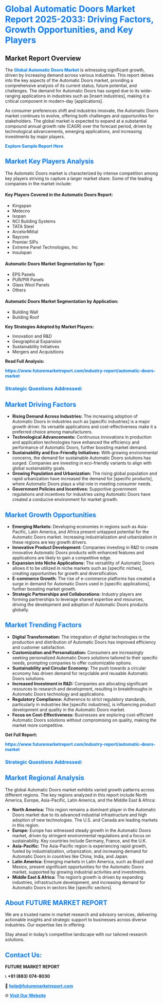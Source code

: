 <h1 style="color: #007BFF;">Global Automatic Doors Market Report 2025-2033: Driving Factors, Growth Opportunities, and Key Players</h1>

<section id="overview">
<h2>Market Report Overview</h2>
<p>The <a href="https://www.futuremarketreport.com/industry-report/automatic-doors-market" style="color: #007BFF; text-decoration: none;"><strong>Global Automatic Doors Market</strong></a> is witnessing significant growth, driven by increasing demand across various industries. This report delves into the key aspects of the Automatic Doors market, providing a comprehensive analysis of its current status, future potential, and challenges. The demand for Automatic Doors has surged due to its wide-ranging applications in industries such as [insert industries], making it a critical component in modern-day [applications].</p>
<p>As consumer preferences shift and industries innovate, the Automatic Doors market continues to evolve, offering both challenges and opportunities for stakeholders. The global market is expected to expand at a substantial compound annual growth rate (CAGR) over the forecast period, driven by technological advancements, emerging applications, and increasing investments by major players.</p>
</section>

<section id="overview">
<p><a href="https://www.futuremarketreport.com/request-sample/reportId=33029" style="color: #007BFF; text-decoration: none;"><strong>Explore Sample Report Here</strong></a></p>
</section>

<section id="key-players">
<h2 style="color: #007BFF;">Market Key Players Analysis</h2>
<p>The Automatic Doors market is characterized by intense competition among key players striving to capture a larger market share. Some of the leading companies in the market include:</p>
<h4>Key Players Covered in the Automatic Doors Report:</h4>
<ul><li>Kingspan</li><li>Metecno</li><li>Isopan</li><li>NCI Building Systems</li><li>TATA Steel</li><li>ArcelorMittal</li><li>Raycore</li><li>Premier SIPs</li><li>Extreme Panel Technologies, Inc</li><li>Insulspan</li></ul>
<h4>Automatic Doors Market Segmentation by Type:</h4>
<ul><li>EPS Panels</li><li>PUR/PIR Panels</li><li>Glass Wool Panels</li><li>Others</li></ul>

<h4>Automatic Doors Market Segmentation by Application:</h4>
<ul><li>Building Wall</li><li>Building Roof</li></ul>
<p><strong>Key Strategies Adopted by Market Players:</strong></p>
<ul>
<li>Innovation and R&D</li>
<li>Geographical Expansion</li>
<li>Sustainability Initiatives</li>
<li>Mergers and Acquisitions</li>
</ul>
</section>

<section>
<p><strong>Read Full Analysis: </strong></p><a href="https://www.futuremarketreport.com/industry-report/automatic-doors-market" style="color: #007BFF; text-decoration: none;"><strong>https://www.futuremarketreport.com/industry-report/automatic-doors-market</strong></a>
<h3 style="color: #007BFF;">Strategic Questions Addressed:</h3>
</section>

<section id="driving-factors">
<h2 style="color: #007BFF;">Market Driving Factors</h2>
<ul>
<li><strong>Rising Demand Across Industries:</strong> The increasing adoption of Automatic Doors in industries such as [specific industries] is a major growth driver. Its versatile applications and cost-effectiveness make it a preferred choice among manufacturers.</li>
<li><strong>Technological Advancements:</strong> Continuous innovations in production and application technologies have enhanced the efficiency and performance of Automatic Doors, further boosting market demand.</li>
<li><strong>Sustainability and Eco-Friendly Initiatives:</strong> With growing environmental concerns, the demand for sustainable Automatic Doors solutions has surged. Companies are investing in eco-friendly variants to align with global sustainability goals.</li>
<li><strong>Growing Population and Urbanization:</strong> The rising global population and rapid urbanization have increased the demand for [specific products], where Automatic Doors plays a vital role in meeting consumer needs.</li>
<li><strong>Government Policies and Incentives:</strong> Supportive government regulations and incentives for industries using Automatic Doors have created a conducive environment for market growth.</li>
</ul>
</section>

<section id="growth-opportunities">
<h2 style="color: #007BFF;">Market Growth Opportunities</h2>
<ul>
<li><strong>Emerging Markets:</strong> Developing economies in regions such as Asia-Pacific, Latin America, and Africa present untapped potential for the Automatic Doors market. Increasing industrialization and urbanization in these regions are key growth drivers.</li>
<li><strong>Innovative Product Development:</strong> Companies investing in R&D to create innovative Automatic Doors products with enhanced features and applications are likely to gain a competitive edge.</li>
<li><strong>Expansion into Niche Applications:</strong> The versatility of Automatic Doors allows it to be utilized in niche markets such as [specific niches], creating opportunities for growth and diversification.</li>
<li><strong>E-commerce Growth:</strong> The rise of e-commerce platforms has created a surge in demand for Automatic Doors used in [specific applications], further boosting market growth.</li>
<li><strong>Strategic Partnerships and Collaborations:</strong> Industry players are forming partnerships to leverage shared expertise and resources, driving the development and adoption of Automatic Doors products globally.</li>
</ul>
</section>

<section id="trending-factors">
<h2 style="color: #007BFF;">Market Trending Factors</h2>
<ul>
<li><strong>Digital Transformation:</strong> The integration of digital technologies in the production and distribution of Automatic Doors has improved efficiency and customer satisfaction.</li>
<li><strong>Customization and Personalization:</strong> Consumers are increasingly seeking personalized Automatic Doors solutions tailored to their specific needs, prompting companies to offer customizable options.</li>
<li><strong>Sustainability and Circular Economy:</strong> The push towards a circular economy has driven demand for recyclable and reusable Automatic Doors solutions.</li>
<li><strong>Increased Investment in R&D:</strong> Companies are allocating significant resources to research and development, resulting in breakthroughs in Automatic Doors technology and applications.</li>
<li><strong>Regulatory Compliance:</strong> Adherence to strict regulatory standards, particularly in industries like [specific industries], is influencing product development and quality in the Automatic Doors market.</li>
<li><strong>Focus on Cost-Effectiveness:</strong> Businesses are exploring cost-efficient Automatic Doors solutions without compromising on quality, making the market more competitive.</li>
</ul>
</section>

<section>
<p><strong>Get Full Report: </strong></p><a href="https://www.futuremarketreport.com/industry-report/automatic-doors-market" style="color: #007BFF; text-decoration: none;"><strong>https://www.futuremarketreport.com/industry-report/automatic-doors-market</strong></a>
<h3 style="color: #007BFF;">Strategic Questions Addressed:</h3>
</section>


<section id="regional-analysis">
<h2 style="color: #007BFF;">Market Regional Analysis</h2>
<p>The global Automatic Doors market exhibits varied growth patterns across different regions. The key regions analyzed in this report include North America, Europe, Asia-Pacific, Latin America, and the Middle East & Africa:</p>
<ul>
<li><strong>North America:</strong> This region remains a dominant player in the Automatic Doors market due to its advanced industrial infrastructure and high adoption of new technologies. The U.S. and Canada are leading markets in this region.</li>
<li><strong>Europe:</strong> Europe has witnessed steady growth in the Automatic Doors market, driven by stringent environmental regulations and a focus on sustainability. Key countries include Germany, France, and the U.K.</li>
<li><strong>Asia-Pacific:</strong> The Asia-Pacific region is experiencing rapid growth, fueled by industrialization, urbanization, and increasing demand for Automatic Doors in countries like China, India, and Japan.</li>
<li><strong>Latin America:</strong> Emerging markets in Latin America, such as Brazil and Mexico, present significant opportunities for the Automatic Doors market, supported by growing industrial activities and investments.</li>
<li><strong>Middle East & Africa:</strong> The region’s growth is driven by expanding industries, infrastructure development, and increasing demand for Automatic Doors in sectors like [specific sectors].</li>
</ul>
</section>

<footer>
<h2 style="color: #007BFF;">About FUTURE MARKET REPORT</h2>
<p>We are a trusted name in market research and advisory services, delivering actionable insights and strategic support to businesses across diverse industries. Our expertise lies in offering:</p>

<p>Stay ahead in today’s competitive landscape with our tailored research solutions.</p>

<h2 style="color: #007BFF;">Contact Us:</h2>
<p><strong>FUTURE MARKET REPORT</strong></p>
<p>📞 <strong>+91 (883) 074-8030</strong></p>
<p>📧 <strong><a href="mailto:help@futuremarketreport.com" style="color: #007BFF;">help@futuremarketreport.com</a></strong></p>
<p>🌐 <strong><a href="https://www.futuremarketreport.com/" style="color: #007BFF;">Visit Our Website</a></strong></p>
</footer>